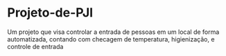 # Projeto-de-PJI
Um projeto que visa controlar a entrada de pessoas em um local de forma automatizada, contando com checagem de temperatura, higienização, e controle de entrada  
